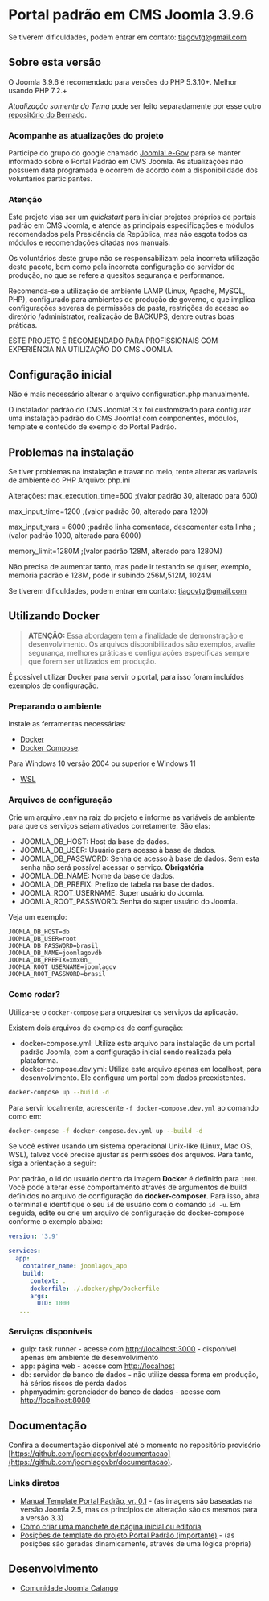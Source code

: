 # Portal padrão em CMS Joomla 3.9.6

Se tiverem dificuldades, podem entrar em contato: tiagovtg@gmail.com

## Sobre esta versão

O Joomla 3.9.6 é recomendado para versões do PHP 5.3.10+. Melhor usando PHP 7.2.+

_Atualização somente do Tema_ pode ser feito separadamente por esse outro [repositório do Bernado](https://github.com/dioubernardo/pip-joomla).

### Acompanhe as atualizações do projeto

Participe do grupo do google chamado [Joomla! e-Gov](https://groups.google.com/forum/?hl=pt-BR#!forum/joomla-e-gov-br) para se manter informado sobre o Portal Padrão em CMS Joomla. As atualizações não possuem data programada e ocorrem de acordo com a disponibilidade dos voluntários participantes.

### Atenção

Este projeto visa ser um _quickstart_ para iniciar projetos próprios de portais padrão em CMS Joomla, e atende as principais especificações e módulos recomendados pela Presidência da República, mas não esgota todos os módulos e recomendações citadas nos manuais.

Os voluntários deste grupo não se responsabilizam pela incorreta utilização deste pacote, bem como pela incorreta configuração do servidor de produção, no que se refere
a quesitos segurança e performance.

Recomenda-se a utilização de ambiente LAMP (Linux, Apache, MySQL, PHP), configurado para ambientes de produção de governo, o que implica configurações severas de permissões de pasta, restrições de acesso ao diretório /administrator, realização de BACKUPS, dentre outras boas práticas.

ESTE PROJETO É RECOMENDADO PARA PROFISSIONAIS COM EXPERIÊNCIA NA UTILIZAÇÃO DO CMS JOOMLA.

## Configuração inicial

Não é mais necessário alterar o arquivo configuration.php manualmente.

O instalador padrão do CMS Joomla! 3.x foi customizado para configurar uma instalação padrão do CMS Joomla! com componentes, módulos, template e conteúdo de exemplo do Portal Padrão.

## Problemas na instalação

Se tiver problemas na instalação e travar no meio, tente alterar as variaveis de ambiente do PHP
Arquivo:
php.ini

Alterações:
max_execution_time=600
;(valor padrão 30, alterado para 600)

max_input_time=1200
;(valor padrão 60, alterado para 1200)

max_input_vars = 6000
;padrão linha comentada, descomentar esta linha
;(valor padrão 1000, alterado para 6000)

memory_limit=1280M
;(valor padrão 128M, alterado para 1280M)

Não precisa de aumentar tanto, mas pode ir testando se quiser, exemplo, memoria padrão é 128M, pode ir subindo 256M,512M, 1024M

Se tiverem dificuldades, podem entrar em contato: tiagovtg@gmail.com

## Utilizando Docker

> **ATENÇÃO:** Essa abordagem tem a finalidade de demonstração e desenvolvimento. Os arquivos disponibilizados são exemplos, avalie segurança, melhores práticas e configurações específicas sempre que forem ser utilizados em produção.

É possível utilizar Docker para servir o portal, para isso foram incluídos exemplos de configuração.

### Preparando o ambiente

Instale as ferramentas necessárias:

- [Docker](https://docs.docker.com/get-docker/)
- [Docker Compose](https://docs.docker.com/compose/install/).

Para Windows 10 versão 2004 ou superior e Windows 11

- [WSL](https://docs.microsoft.com/pt-br/windows/wsl/install)

### Arquivos de configuração

Crie um arquivo .env na raiz do projeto e informe as variáveis de ambiente para que os serviços sejam ativados corretamente. São elas:

- JOOMLA_DB_HOST: Host da base de dados.
- JOOMLA_DB_USER: Usuário para acesso à base de dados.
- JOOMLA_DB_PASSWORD: Senha de acesso à base de dados. Sem esta senha não será possível acessar o serviço. **Obrigatória**
- JOOMLA_DB_NAME: Nome da base de dados.
- JOOMLA_DB_PREFIX: Prefixo de tabela na base de dados.
- JOOMLA_ROOT_USERNAME: Super usuário do Joomla.
- JOOMLA_ROOT_PASSWORD: Senha do super usuário do Joomla.

Veja um exemplo:

```env
JOOMLA_DB_HOST=db
JOOMLA_DB_USER=root
JOOMLA_DB_PASSWORD=brasil
JOOMLA_DB_NAME=joomlagovdb
JOOMLA_DB_PREFIX=xmx0n_
JOOMLA_ROOT_USERNAME=joomlagov
JOOMLA_ROOT_PASSWORD=brasil
```

### Como rodar?

Utiliza-se o `docker-compose` para orquestrar os serviços da aplicação.

Existem dois arquivos de exemplos de configuração:

- docker-compose.yml: Utilize este arquivo para instalação de um portal padrão Joomla, com a configuração inicial sendo realizada pela plataforma.
- docker-compose.dev.yml: Utilize este arquivo apenas em localhost, para desenvolvimento. Ele configura um portal com dados preexistentes.

```bash
docker-compose up --build -d
```

Para servir localmente, acrescente `-f docker-compose.dev.yml` ao comando como em:

```bash
docker-compose -f docker-compose.dev.yml up --build -d
```

Se você estiver usando um sistema operacional Unix-like (Linux, Mac OS, WSL), talvez você precise ajustar as permissões dos arquivos. Para tanto, siga a orientação a seguir:

Por padrão, o id do usuário dentro da imagem **Docker** é definido para `1000`. Você pode alterar esse comportamento através de argumentos de build definidos no arquivo de configuração do **docker-composer**. Para isso, abra o terminal e identifique o seu `id` de usuário com o comando `id -u`. Em seguida, edite ou crie um arquivo de configuração do docker-compose conforme o exemplo abaixo:

```yaml
version: '3.9'

services:
  app:
    container_name: joomlagov_app
    build:
      context: .
      dockerfile: ./.docker/php/Dockerfile
      args:
        UID: 1000
   ...
```

### Serviços disponíveis

- gulp: task runner - acesse com <http://localhost:3000> - disponível apenas em ambiente de desenvolvimento
- app: página web - acesse com <http://localhost>
- db: servidor de banco de dados - não utilize dessa forma em produção, há sérios riscos de perda dados
- phpmyadmin: gerenciador do banco de dados - acesse com <http://localhost:8080>

## Documentação

Confira a documentação disponível até o momento no repositório provisório [https://github.com/joomlagovbr/documentacao](https://github.com/joomlagovbr/documentacao).

### Links diretos

- [Manual Template Portal Padrão, vr. 0.1](https://github.com/joomlagovbr/documentacao/raw/master/pdf/1.%20Manual%20Portal%20Padrao.pdf) - (as imagens são baseadas na versão Joomla 2.5, mas os princípios de alteração são os mesmos para a versão 3.3)
- [Como criar uma manchete de página inicial ou editoria](https://github.com/joomlagovbr/documentacao/raw/master/pdf/2.%20Pagina%20Inicial%20-%20Criar%20manchete.pdf)
- [Posições de template do projeto Portal Padrão (importante)](https://github.com/joomlagovbr/documentacao/raw/master/pdf/3.%20Posicoes%20de%20template%20do%20projeto%20portal%20padrao.pdf) - (as posições são geradas dinamicamente, através de uma lógica própria)

## Desenvolvimento

- [Comunidade Joomla Calango](http://www.joomlacalango.org/)
